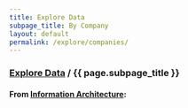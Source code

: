 ```yaml
---
title: Explore Data
subpage_title: By Company
layout: default
permalink: /explore/companies/
---
```


<div class="container-outer container-padded">

  <h3> <a href="{{ site.baseurl }}/explore/">Explore Data</a> / {{ page.subpage_title }}</h3>

  <h4>From <a href="https://github.com/18F/doi-extractives-data/wiki/Information-Architecture">Information Architecture</a>:</h4>


</div>
